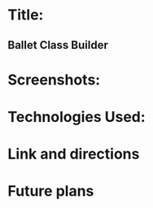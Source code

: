 # Title:
## Ballet Class Builder

# Screenshots:

# Technologies Used:

# Link and directions

# Future plans